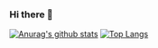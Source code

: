 ### Hi there 👋

<!--
**lfbox7/lfbox7** is a ✨ _special_ ✨ repository because its `README.md` (this file) appears on your GitHub profile.

Here are some ideas to get you started:

- 🔭 I’m currently working on ...
- 🌱 I’m currently learning ...
- 👯 I’m looking to collaborate on ...
- 🤔 I’m looking for help with ...
- 💬 Ask me about ...
- 📫 How to reach me: ...
- 😄 Pronouns: ...
- ⚡ Fun fact: ...
-->
[![Anurag's github stats](https://github-readme-stats.vercel.app/api?username=lfbox7)](https://github.com/anuraghazra/github-readme-stats)
[![Top Langs](https://github-readme-stats.vercel.app/api/top-langs/?username=lfbox7)](https://github.com/anuraghazra/github-readme-stats)
